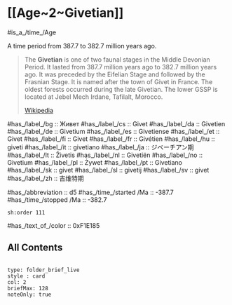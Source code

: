 # [[Age~2~Givetian]] 

#is_a_/time_/Age 

A time period from 387.7 to 382.7 million years ago. 

> The **Givetian** is one of two faunal stages in the Middle Devonian Period. It lasted from 387.7 million years ago to 382.7  million years ago. It was preceded by the Eifelian Stage and followed by the Frasnian Stage. It is named after the town of Givet in France. The oldest forests occurred during the late Givetian. The lower GSSP is located at Jebel Mech Irdane, Tafilalt, Morocco.
>
> [Wikipedia](https://en.wikipedia.org/wiki/Givetian)

#has_/label_/bg  :: Живет
#has_/label_/cs  :: Givet
#has_/label_/da  :: Givetien
#has_/label_/de  :: Givetium
#has_/label_/es  :: Givetiense
#has_/label_/et  :: Givet
#has_/label_/fi  :: Givet
#has_/label_/fr  :: Givétien
#has_/label_/hu  :: giveti
#has_/label_/it  :: givetiano
#has_/label_/ja  :: ジベーチアン期
#has_/label_/lt  :: Živetis
#has_/label_/nl  :: Givetiën
#has_/label_/no  :: Givetium
#has_/label_/pl  :: Żywet
#has_/label_/pt  :: Givetiano
#has_/label_/sk  :: givet
#has_/label_/sl  :: givetij
#has_/label_/sv  :: givet
#has_/label_/zh  :: 吉维特期

#has_/abbreviation :: d5
#has_/time_/started /Ma :: -387.7 
#has_/time_/stopped /Ma :: -382.7 

    sh:order 111 

#has_/text_of_/color :: 0xF1E185

## All Contents

```folderv
```

```ccard
type: folder_brief_live
style : card
col: 2
briefMax: 128
noteOnly: true
```


